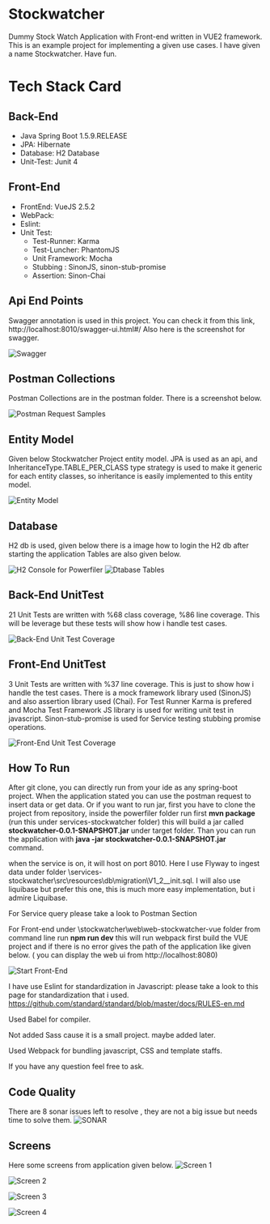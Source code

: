 # Stockwatcher
Dummy Stock Watch Application with Front-end written in VUE2 framework.
This is an example project for implementing a given use cases.
I have given a name Stockwatcher.
Have fun.

# Tech Stack Card

## Back-End
* Java Spring Boot 1.5.9.RELEASE
* JPA: Hibernate 
* Database:   H2 Database
* Unit-Test:  Junit 4
## Front-End
* FrontEnd: VueJS 2.5.2
* WebPack: 
* Eslint: 
* Unit Test:
    * Test-Runner: Karma
    * Test-Luncher: PhantomJS
    * Unit Framework: Mocha
    * Stubbing : SinonJS, sinon-stub-promise
    * Assertion: Sinon-Chai
    
## Api End Points
Swagger annotation is used in this project.
You can check it from this link, http://localhost:8010/swagger-ui.html#/
Also here is the screenshot for swagger.

![Swagger](img/swagger.PNG?raw=true "Swagger")

## Postman Collections 
Postman Collections are in the postman folder. There is a screenshot below.


![Postman Request Samples](img/postman.PNG?raw=true "Postman Request Samples")


## Entity Model
Given below Stockwatcher Project entity model. JPA is used as an api, and InheritanceType.TABLE_PER_CLASS type
strategy is used to make it generic for each entity classes, so inheritance is easily implemented to this
entity model.

![Entity Model](img/entity_model.PNG?raw=true "Entity Model")

## Database
H2 db is used, given below there is a image how to login the H2 db after starting the application
Tables are also given below.

![H2 Console for Powerfiler](img/h2_console.PNG?raw=true "H2 Console for Powerfiler")
![Dtabase Tables](img/db_tables.PNG?raw=true "Dtabase Tables")



## Back-End UnitTest
21 Unit Tests are written with %68 class coverage, %86 line coverage. This will be leverage but these tests will show how i handle test cases.

![Back-End Unit Test Coverage](img/test-coverage-back-end.PNG?raw=true "Unit Test Coverage")

## Front-End UnitTest
3 Unit Tests are written with %37 line coverage. This is just to show how i handle the test cases.
There is a mock framework library used (SinonJS) and also assertion library used (Chai). For Test Runner Karma is prefered and Mocha Test Framework JS library is used for writing unit test in javascript.  Sinon-stub-promise is used for Service testing stubbing promise operations.

![Front-End Unit Test Coverage](img/test-coverage-back-end.PNG?raw=true "Unit Test Coverage")

## How To Run
After git clone, you can directly run from your ide as any spring-boot project. When the application stated
you can use the postman request to insert data or get data.
Or if you want to run jar, first you have to clone the project from repository, inside the powerfiler folder run first
**mvn package** (run this under services-stockwatcher folder)
this will build a jar called **stockwatcher-0.0.1-SNAPSHOT.jar** under target folder. 
Than you can run the application with  **java -jar stockwatcher-0.0.1-SNAPSHOT.jar** command.

when the service is on, it will host on port 8010. Here I use Flyway to ingest data under folder
\services-stockwatcher\src\resources\db\migration\V1_2__init.sql. I will also use liquibase but prefer this one, this is much more easy implementation, but i admire Liquibase.

For Service query please take a look to Postman Section
 
 
 For Front-end  under \stockwatcher\web\web-stockwatcher-vue   folder from command line run
**npm run dev** this will run webpack first build the VUE project and if there is no error gives the path of the application like given below.  ( you can display the web ui from http://localhost:8080) 

![Start Front-End](img/start-front-end.PNG?raw=true "Start Front End")

I have use Eslint for standardization in Javascript: 
please take a look to this page for standardization that i used.
https://github.com/standard/standard/blob/master/docs/RULES-en.md

Used Babel for compiler.

Not added Sass cause it is a small project. maybe added later.

Used Webpack for bundling javascript, CSS and template staffs.

If you have any question feel free to ask.

## Code Quality
There are 8 sonar issues left to resolve , they are not a big issue but needs time to solve them.
![SONAR](img/sonar.PNG?raw=true "SONAR")


## Screens

Here some screens from application given below.
![Screen 1](img/screen_1.PNG?raw=true "Screen 1")

![Screen 2](img/screen_2.PNG?raw=true "Screen 2")

![Screen 3](img/screen_1.PNG?raw=true "Screen 3")

![Screen 4](img/screen_4.PNG?raw=true "Screen 4")
 